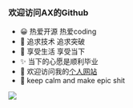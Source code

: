 ### 欢迎访问AX的Github
- 😀 热爱开源 热爱coding
- 🤪 追求技术 追求突破
- 💬 享受生活 享受当下
- ✨ 当下的心愿是顺利毕业  
- 🚀 欢迎访问我的[个人网站](https://xgpax.top/)
- 🧐 keep calm and make epic shit 

<img src="https://github-readme-stats.vercel.app/api?username=WHUT-XGP&show_icons=true&icon_color=CE1D2D&text_color=718096&bg_color=ffffff&hide_title=true"/>

